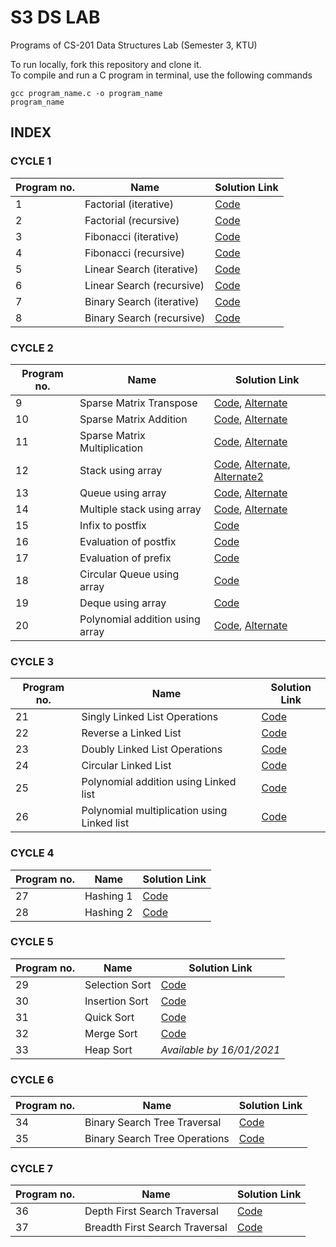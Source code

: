 # S3 DS LAB
Programs of CS-201 Data Structures Lab (Semester 3, KTU)


To run locally, fork this repository and clone it.  
To compile and run a C program in terminal, use the following commands
```
gcc program_name.c -o program_name
program_name
```

## INDEX
### CYCLE 1
| Program no.      | Name | Solution Link    |
| ----------- | ----------- |  -----------  |
| 1      | Factorial (iterative)       |  [Code](https://github.com/Vishruth-S/S3_DS_LAB/blob/master/CYCLE_1/Factorial%20without%20recursion.c) |
| 2   | Factorial (recursive)        | [Code](https://github.com/Vishruth-S/S3_DS_LAB/blob/master/CYCLE_1/Factorial%20with%20recursion.c)     |
| 3   | Fibonacci (iterative)        | [Code](https://github.com/Vishruth-S/S3_DS_LAB/blob/master/CYCLE_1/Fibonacci%20without%20recursion.c)      |
| 4   | Fibonacci (recursive)        | [Code](https://github.com/Vishruth-S/S3_DS_LAB/blob/master/CYCLE_1/Fibonacci%20with%20recursion.c)      |
| 5   | Linear Search (iterative)        | [Code](https://github.com/Vishruth-S/S3_DS_LAB/blob/master/CYCLE_1/LinearSearchWithoutRecursion.c)     |
| 6   | Linear Search (recursive)        | [Code](https://github.com/Vishruth-S/S3_DS_LAB/blob/master/CYCLE_1/LinearSeacrh_Recursion.c)      |
| 7   | Binary Search (iterative)        | [Code](https://github.com/Vishruth-S/S3_DS_LAB/blob/master/CYCLE_1/BinarySearchWithoutRecursion.c)      |
| 8   | Binary Search (recursive)        | [Code](https://github.com/Vishruth-S/S3_DS_LAB/blob/master/CYCLE_1/Binary%20Search%20with%20recursion.c)      |

### CYCLE 2
| Program no.      | Name | Solution Link    |
| ----------- | ----------- |  -----------  |
| 9      | Sparse Matrix Transpose    | [Code](https://github.com/Vishruth-S/S3_DS_LAB/blob/master/CYCLE_2/VishruthS_Q09_SparseTranspose.c), [Alternate](https://github.com/Vishruth-S/S3_DS_LAB/blob/Add-index/CYCLE_2/Alternate_solutions/Elizabeth_Q9.c)   |
| 10   | Sparse Matrix Addition        | [Code](https://github.com/Vishruth-S/S3_DS_LAB/blob/master/CYCLE_2/VishruthS_Q10_SparseSum.c), [Alternate](https://github.com/Vishruth-S/S3_DS_LAB/blob/Add-index/CYCLE_2/Alternate_solutions/Q10_sparseMatrix_additionALT.c)     |
| 11   | Sparse Matrix Multiplication        | [Code](https://github.com/Vishruth-S/S3_DS_LAB/blob/master/CYCLE_2/VishruthS_Q11_SparseProduct.c), [Alternate](https://github.com/Vishruth-S/S3_DS_LAB/blob/Add-index/CYCLE_2/Alternate_solutions/VishruthS_Q11_SparseProduct_ALT.c)      |
| 12   | Stack using array        | [Code](https://github.com/Vishruth-S/S3_DS_LAB/blob/master/CYCLE_2/VishruthS_Q12_arrayStack.c), [Alternate](https://github.com/Vishruth-S/S3_DS_LAB/blob/master/CYCLE_2/Alternate_solutions/Stack_Using_Array.c), [Alternate2](https://github.com/Vishruth-S/S3_DS_LAB/blob/master/CYCLE_2/Alternate_solutions/Stackimplementation.c)     |
| 13   | Queue using array        | [Code](https://github.com/Vishruth-S/S3_DS_LAB/blob/master/CYCLE_2/VishruthS_Q13_arrayQueue.c), [Alternate](https://github.com/Vishruth-S/S3_DS_LAB/blob/master/CYCLE_2/Alternate_solutions/Queueimplementation.c)     |
| 14   | Multiple stack using array        | [Code](https://github.com/Vishruth-S/S3_DS_LAB/blob/master/CYCLE_2/VishruthS_Q14_arrayTwoStack.c), [Alternate](https://github.com/Vishruth-S/S3_DS_LAB/blob/master/CYCLE_2/Alternate_solutions/Multiplestack.c)    |
| 15   | Infix to postfix      | [Code](https://github.com/Vishruth-S/S3_DS_LAB/blob/master/CYCLE_2/VishruthS_Q15_Infix2postix.c)     |
| 16   | Evaluation of postfix        | [Code](https://github.com/Vishruth-S/S3_DS_LAB/blob/master/CYCLE_2/VishruthS_Q16_postfixEval.c)      |
| 17   | Evaluation of prefix        | [Code](https://github.com/Vishruth-S/S3_DS_LAB/blob/master/CYCLE_2/VishruthS_Q17_prefixEval.c)      |
| 18   | Circular Queue using array       | [Code](https://github.com/Vishruth-S/S3_DS_LAB/blob/master/CYCLE_2/VishruthS_Q18_CircularQ.c)      |
| 19   | Deque using array       | [Code](https://github.com/Vishruth-S/S3_DS_LAB/blob/master/CYCLE_2/VishruthS_Q19_Deque.c)     |
| 20   | Polynomial addition using array        | [Code](https://github.com/Vishruth-S/S3_DS_LAB/blob/master/CYCLE_2/VishruthS_Q20_PolynomialAddArray.c), [Alternate](https://github.com/Vishruth-S/S3_DS_LAB/blob/master/CYCLE_2/Alternate_solutions/VishruthS_Q20_PolyAdd.c)     |

### CYCLE 3
| Program no.      | Name | Solution Link    |
| ----------- | ----------- |  -----------  |
| 21      | Singly Linked List Operations    | [Code](https://github.com/Vishruth-S/S3_DS_LAB/blob/master/CYCLE_3/VishruthS_Q21_LinkedList.c) |
| 22      | Reverse a Linked List    | [Code](https://github.com/Vishruth-S/S3_DS_LAB/blob/master/CYCLE_3/VishruthS_Q22_ReverseLinkedList.c) |
| 23      | Doubly Linked List Operations    | [Code](https://github.com/Vishruth-S/S3_DS_LAB/blob/master/CYCLE_3/VishruthS_Q23_DoublyLinkedList.c) |
| 24      | Circular Linked List    | [Code](https://github.com/Vishruth-S/S3_DS_LAB/blob/master/CYCLE_3/VIshruthS_Q24_CircularLinkedList.c) |
| 25      | Polynomial addition using Linked list   | [Code](https://github.com/Vishruth-S/S3_DS_LAB/blob/master/CYCLE_3/VishruthS_Q25_polyAddLinked.c) |
| 26      | Polynomial multiplication using Linked list    | [Code](https://github.com/Vishruth-S/S3_DS_LAB/blob/master/CYCLE_3/VishruthS_Q26_polyMultiply.c) |

### CYCLE 4
| Program no.      | Name | Solution Link    |
| ----------- | ----------- |  -----------  |
| 27      | Hashing 1    | [Code](https://github.com/Vishruth-S/S3_DS_LAB/blob/master/CYCLE_4/VishruthS_Q27_Hashing1.c) |
| 28      | Hashing 2    | [Code](https://github.com/Vishruth-S/S3_DS_LAB/blob/master/CYCLE_4/VishruthS_Q28_Hashing2.c) |

### CYCLE 5
| Program no.      | Name | Solution Link    |
| ----------- | ----------- |  -----------  |
| 29      | Selection Sort   | [Code](https://github.com/Vishruth-S/S3_DS_LAB/blob/master/CYCLE_5/VishruthS_Q29_selectionSort.c) |
| 30     | Insertion Sort    | [Code](https://github.com/Vishruth-S/S3_DS_LAB/blob/master/CYCLE_5/VishruthS_Q30_insertionSort.c) |
| 31      | Quick Sort   | [Code](https://github.com/Vishruth-S/S3_DS_LAB/blob/master/CYCLE_5/VishruthS_Q31_quickSort.c) |
| 32     | Merge Sort    | [Code](https://github.com/Vishruth-S/S3_DS_LAB/blob/master/CYCLE_5/VishruthS_Q32_mergeSort.c) |
| 33      | Heap Sort   | *Available by 16/01/2021* |

### CYCLE 6
| Program no.      | Name | Solution Link    |
| ----------- | ----------- |  -----------  |
| 34      | Binary Search Tree Traversal    | [Code](https://github.com/Vishruth-S/S3_DS_LAB/blob/master/CYCLE_6/VishruthS_Q34_BST-Traversal.c) |
| 35      | Binary Search Tree Operations    | [Code](https://github.com/Vishruth-S/S3_DS_LAB/blob/master/CYCLE_6/VishruthS_Q35_BST-Operations.c) |

### CYCLE 7
| Program no.      | Name | Solution Link    |
| ----------- | ----------- |  -----------  |
| 36      | Depth First Search Traversal   | [Code](https://github.com/Vishruth-S/S3_DS_LAB/blob/master/CYCLE_7/VishruthS_Q36_DFS-traversal.c) |
| 37      | Breadth First Search Traversal   | [Code](https://github.com/Vishruth-S/S3_DS_LAB/blob/master/CYCLE_7/VishruthS_Q37_BFS-traversal.c) |
